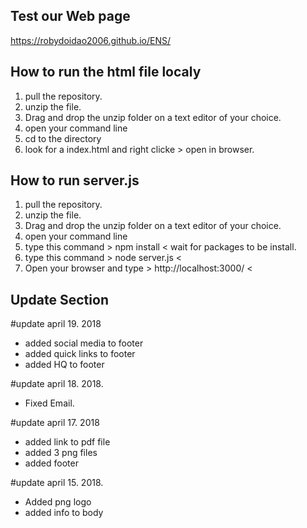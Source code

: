 ## Test our Web page
 https://robydoidao2006.github.io/ENS/

## How to run the html file localy
 
 1) pull the repository. 
 2) unzip the file.
 3) Drag and drop the unzip folder on a text editor of your choice.
 4) open your command line
 5) cd to the directory
 6) look for a index.html and right clicke > open in browser.
 
## How to run server.js

 1) pull the repository. 
 2) unzip the file.
 3) Drag and drop the unzip folder on a text editor of your choice.
 4) open your command line
 5) type this command > npm install < wait for packages to be install.
 6) type this command > node server.js <
 7) Open your browser and type > http://localhost:3000/ <


## Update Section

#update april 19. 2018
- added social media to footer
- added quick links to footer
- added HQ to footer

#update april 18. 2018.
- Fixed Email.

#update april 17. 2018
- added link to pdf file
- added 3 png files
- added footer

#update april 15. 2018.
- Added png logo
- added info to body


##



